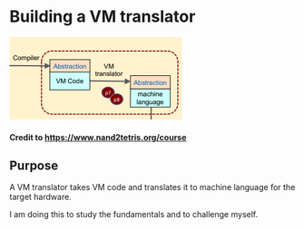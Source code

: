 # Building a VM translator 

![VM Translator Diagram](vm_translator.PNG)
#### Credit to https://www.nand2tetris.org/course

## Purpose 
A VM translator takes VM code and translates it to machine language for the target hardware. 

I am doing this to study the fundamentals and to challenge myself. 